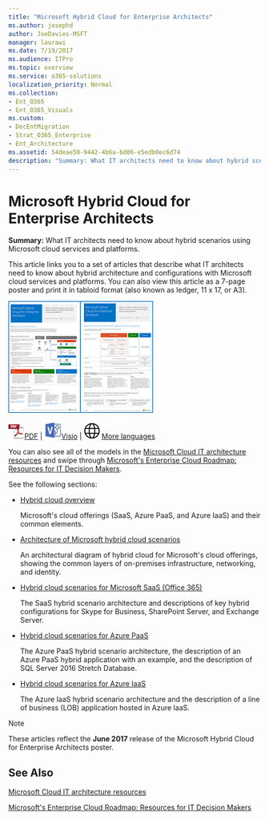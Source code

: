 ```yaml
---
title: "Microsoft Hybrid Cloud for Enterprise Architects"
ms.author: josephd
author: JoeDavies-MSFT
manager: laurawi
ms.date: 7/19/2017
ms.audience: ITPro
ms.topic: overview
ms.service: o365-solutions
localization_priority: Normal
ms.collection:
- Ent_O365
- Ent_O365_Visuals
ms.custom:
- DecEntMigration
- Strat_O365_Enterprise
- Ent_Architecture
ms.assetid: 54deae50-9442-4b6a-bd86-e5edb0ec6d74
description: "Summary: What IT architects need to know about hybrid scenarios using Microsoft cloud services and platforms."
---
```


# Microsoft Hybrid Cloud for Enterprise Architects

 **Summary:** What IT architects need to know about hybrid scenarios using Microsoft cloud services and platforms.
  
This article links you to a set of articles that describe what IT architects need to know about hybrid architecture and configurations with Microsoft cloud services and platforms. You can also view this article as a 7-page poster and print it in tabloid format (also known as ledger, 11 x 17, or A3).
  
[![Thumb image for the Microsoft hybrid cloud model](images/Hybrid_Poster/Hybrid_Cloud_Thumbnail.png)](https://www.microsoft.com/download/details.aspx?id=54424
)
  
![PDF file](images/Common_Images/PDFIcon.png)[PDF](https://go.microsoft.com/fwlink/p/?linkid=842082) | ![Visio file](images/Common_Images/VisioIcon.png)[Visio](https://go.microsoft.com/fwlink/p/?linkid=842083) | ![See a page with versions in additional languages](images/Common_Images/GlobeIcon.png)
[More languages](https://www.microsoft.com/download/details.aspx?id=54424)
  
You can also see all of the models in the [Microsoft Cloud IT architecture resources](microsoft-cloud-it-architecture-resources.md) and swipe through [Microsoft's Enterprise Cloud Roadmap: Resources for IT Decision Makers](https://aka.ms/cloudarchitecture).
  
See the following sections:
  
- [Hybrid cloud overview](hybrid-cloud-overview.md)
    
    Microsoft's cloud offerings (SaaS, Azure PaaS, and Azure IaaS) and their common elements.
    
- [Architecture of Microsoft hybrid cloud scenarios](architecture-of-microsoft-hybrid-cloud-scenarios.md)
    
    An architectural diagram of hybrid cloud for Microsoft's cloud offerings, showing the common layers of on-premises infrastructure, networking, and identity.
    
- [Hybrid cloud scenarios for Microsoft SaaS (Office 365)](hybrid-cloud-scenarios-for-microsoft-saas-office-365.md)
    
    The SaaS hybrid scenario architecture and descriptions of key hybrid configurations for Skype for Business, SharePoint Server, and Exchange Server.
    
- [Hybrid cloud scenarios for Azure PaaS](hybrid-cloud-scenarios-for-azure-paas.md)
    
    The Azure PaaS hybrid scenario architecture, the description of an Azure PaaS hybrid application with an example, and the description of SQL Server 2016 Stretch Database.
    
- [Hybrid cloud scenarios for Azure IaaS](hybrid-cloud-scenarios-for-azure-iaas.md)
    
    The Azure IaaS hybrid scenario architecture and the description of a line of business (LOB) application hosted in Azure IaaS.
    
> [!NOTE]
> These articles reflect the **June 2017** release of the Microsoft Hybrid Cloud for Enterprise Architects poster.
  
## See Also

[Microsoft Cloud IT architecture resources](microsoft-cloud-it-architecture-resources.md)

[Microsoft's Enterprise Cloud Roadmap: Resources for IT Decision Makers](https://sway.com/FJ2xsyWtkJc2taRD)



